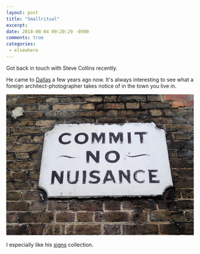 ```yaml
---
layout: post
title: "Smallritual"
excerpt: 
date: 2018-08-04 09:20:29 -0500
comments: true
categories: 
 - elsewhere
---
```


Got back in touch with Steve Collins recently. 

He came to [Dallas](https://www.flickr.com/photos/smallritual/albums/72157642296938414) a few years ago now. It's always interesting to see what a foreign architect-photographer takes notice of in the town you live in.

![](/assets/2018/08/steve-sign.jpg)

I especially like his [signs](https://www.flickr.com/photos/smallritual/albums/72157691797873335) collection.
